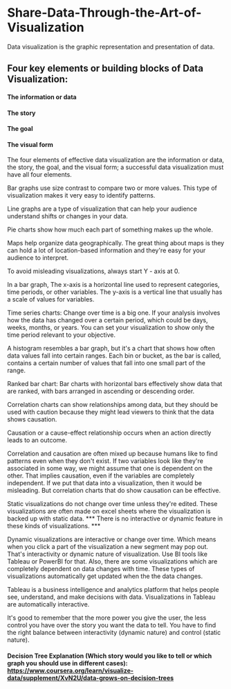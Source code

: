 # Share-Data-Through-the-Art-of-Visualization
Data visualization is the graphic representation and presentation of data.

## Four key elements or building blocks of Data Visualization:
#### The information or data 
#### The story 
#### The goal
#### The visual form

The four elements of effective data visualization are the information or data, the story, the goal, and the visual form; a successful data visualization must have all four elements. 

Bar graphs use size contrast to compare two or more values. This type of visualization makes it very easy to identify patterns.

Line graphs are a type of visualization that can help your audience understand shifts or changes in your data.

Pie charts show how much each part of something makes up the whole.

Maps help organize data geographically. The great thing about maps is they can hold a lot of location-based information and they're easy for your audience to interpret.

To avoid misleading visualizations, always start Y - axis at 0.

In a bar graph, The x-axis is a horizontal line used to represent categories, time periods, or other variables. The y-axis is a vertical line that usually has a scale of values for variables.

Time series charts: Change over time is a big one. If your analysis involves how the data has changed over a certain period, which could be days, weeks, months, or years. You can set your visualization to show only the time period relevant to your objective. 

A histogram resembles a bar graph, but it's a chart that shows how often data values fall into certain ranges. Each bin or bucket, as the bar is called, contains a certain number of values that fall into one small part of the range.

Ranked bar chart: Bar charts with horizontal bars effectively show data that are ranked, with bars arranged in ascending or descending order. 

Correlation charts can show relationships among data, but they should be used with caution because they might lead viewers to think that the data shows causation.

Causation or a cause-effect relationship occurs when an action directly leads to an outcome.

Correlation and causation are often mixed up because humans like to find patterns even when they don't exist. If two variables look like they're associated in some way, we might assume that one is dependent on the other. That implies causation, even if the variables are completely independent. If we put that data into a visualization, then it would be misleading. But correlation charts that do show causation can be effective.

Static visualizations do not change over time unless they're edited. These visualizations are often made on excel sheets where the visualization is backed up with static data. *** There is no interactive or dynamic feature in these kinds of visualizations. ***

Dynamic visualizations are interactive or change over time. Which means when you click a part of the visualization a new segment may pop out. That's interactivity or dynamic nature of visualization. Use BI tools like Tableau or PowerBI for that. Also, there are some visualizations which are completely dependent on data changes with time. These types of visualizations automatically get updated when the the data changes.

Tableau is a business intelligence and analytics platform that helps people see, understand, and make decisions with data. Visualizations in Tableau are automatically interactive.

It's good to remember that the more power you give the user, the less control you have over the story you want the data to tell. You have to find the right balance between interactivity (dynamic nature) and control (static nature).

#### Decision Tree Explanation (Which story would you like to tell or which graph you should use in different cases): https://www.coursera.org/learn/visualize-data/supplement/XvN2U/data-grows-on-decision-trees
























































